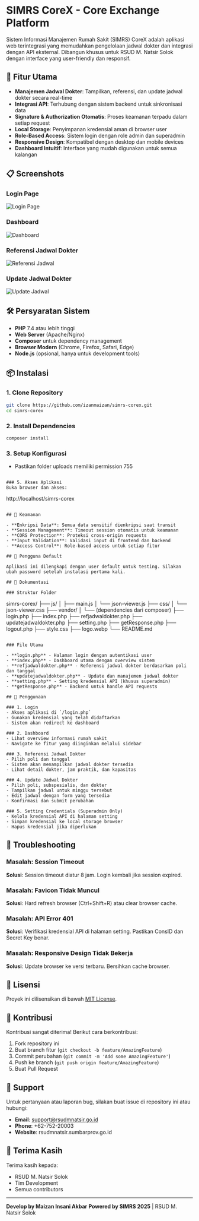 # SIMRS CoreX - Core Exchange Platform

Sistem Informasi Manajemen Rumah Sakit (SIMRS) CoreX adalah aplikasi web terintegrasi yang memudahkan pengelolaan jadwal dokter dan integrasi dengan API eksternal. Dibangun khusus untuk RSUD M. Natsir Solok dengan interface yang user-friendly dan responsif.

## 🎯 Fitur Utama

- **Manajemen Jadwal Dokter**: Tampilkan, referensi, dan update jadwal dokter secara real-time
- **Integrasi API**: Terhubung dengan sistem backend untuk sinkronisasi data
- **Signature & Authorization Otomatis**: Proses keamanan terpadu dalam setiap request
- **Local Storage**: Penyimpanan kredensial aman di browser user
- **Role-Based Access**: Sistem login dengan role admin dan superadmin
- **Responsive Design**: Kompatibel dengan desktop dan mobile devices
- **Dashboard Intuitif**: Interface yang mudah digunakan untuk semua kalangan

## 📋 Screenshots

### Login Page
![Login Page](./login.png)

### Dashboard
![Dashboard](./updatejadwal.png)

### Referensi Jadwal Dokter
![Referensi Jadwal](./referensiidokter.png)

### Update Jadwal Dokter
![Update Jadwal](./updatejadwal.png)

## 🛠️ Persyaratan Sistem

- **PHP** 7.4 atau lebih tinggi
- **Web Server** (Apache/Nginx)
- **Composer** untuk dependency management
- **Browser Modern** (Chrome, Firefox, Safari, Edge)
- **Node.js** (opsional, hanya untuk development tools)

## 📦 Instalasi

### 1. Clone Repository
```bash
git clone https://github.com/izanmaizan/simrs-corex.git
cd simrs-corex
```

### 2. Install Dependencies
```bash
composer install
```

### 3. Setup Konfigurasi
- Pastikan folder uploads memiliki permission 755
```

### 5. Akses Aplikasi
Buka browser dan akses:
```
http://localhost/simrs-corex
```

## 🔐 Keamanan

- **Enkripsi Data**: Semua data sensitif dienkripsi saat transit
- **Session Management**: Timeout session otomatis untuk keamanan
- **CORS Protection**: Proteksi cross-origin requests
- **Input Validation**: Validasi input di frontend dan backend
- **Access Control**: Role-based access untuk setiap fitur

## 👥 Pengguna Default

Aplikasi ini dilengkapi dengan user default untuk testing. Silakan ubah password setelah instalasi pertama kali.

## 📖 Dokumentasi

### Struktur Folder
```
simrs-corex/
├── js/
│   ├── main.js
│   └── json-viewer.js
├── css/
│   └── json-viewer.css
├── vendor/
│   └── (dependencies dari composer)
├── login.php
├── index.php
├── refjadwaldokter.php
├── updatejadwaldokter.php
├── setting.php
├── getResponse.php
├── logout.php
├── style.css
├── logo.webp
└── README.md
```

### File Utama

- **login.php** - Halaman login dengan autentikasi user
- **index.php** - Dashboard utama dengan overview sistem
- **refjadwaldokter.php** - Referensi jadwal dokter berdasarkan poli dan tanggal
- **updatejadwaldokter.php** - Update dan manajemen jadwal dokter
- **setting.php** - Setting kredensial API (khusus superadmin)
- **getResponse.php** - Backend untuk handle API requests

## 🚀 Penggunaan

### 1. Login
- Akses aplikasi di `/login.php`
- Gunakan kredensial yang telah didaftarkan
- Sistem akan redirect ke dashboard

### 2. Dashboard
- Lihat overview informasi rumah sakit
- Navigate ke fitur yang diinginkan melalui sidebar

### 3. Referensi Jadwal Dokter
- Pilih poli dan tanggal
- Sistem akan menampilkan jadwal dokter tersedia
- Lihat detail dokter, jam praktik, dan kapasitas

### 4. Update Jadwal Dokter
- Pilih poli, subspesialis, dan dokter
- Tampilkan jadwal untuk minggu tersebut
- Edit jadwal dengan form yang tersedia
- Konfirmasi dan submit perubahan

### 5. Setting Credentials (Superadmin Only)
- Kelola kredensial API di halaman setting
- Simpan kredensial ke local storage browser
- Hapus kredensial jika diperlukan
```

## 🐛 Troubleshooting

### Masalah: Session Timeout
**Solusi**: Session timeout diatur 8 jam. Login kembali jika session expired.

### Masalah: Favicon Tidak Muncul
**Solusi**: Hard refresh browser (Ctrl+Shift+R) atau clear browser cache.

### Masalah: API Error 401
**Solusi**: Verifikasi kredensial API di halaman setting. Pastikan ConsID dan Secret Key benar.

### Masalah: Responsive Design Tidak Bekerja
**Solusi**: Update browser ke versi terbaru. Bersihkan cache browser.

## 📝 Lisensi

Proyek ini dilisensikan di bawah [MIT License](LICENSE).

## 🤝 Kontribusi

Kontribusi sangat diterima! Berikut cara berkontribusi:

1. Fork repository ini
2. Buat branch fitur (`git checkout -b feature/AmazingFeature`)
3. Commit perubahan (`git commit -m 'Add some AmazingFeature'`)
4. Push ke branch (`git push origin feature/AmazingFeature`)
5. Buat Pull Request

## 📧 Support

Untuk pertanyaan atau laporan bug, silakan buat issue di repository ini atau hubungi:

- **Email**: support@rsudmnatsir.go.id
- **Phone**: +62-752-20003
- **Website**: rsudmnatsir.sumbarprov.go.id

## 🙏 Terima Kasih

Terima kasih kepada:
- RSUD M. Natsir Solok
- Tim Development
- Semua contributors

---
**Develop by Maizan Insani Akbar**
**Powered by SIMRS 2025** | RSUD M. Natsir Solok